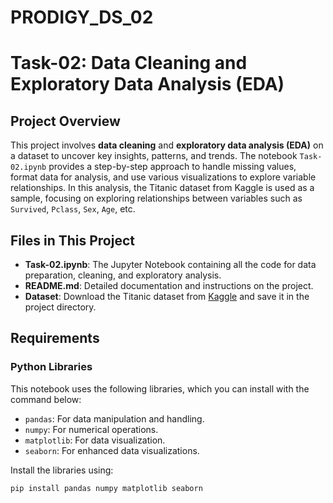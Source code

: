 # PRODIGY_DS_02

# Task-02: Data Cleaning and Exploratory Data Analysis (EDA)

## Project Overview

This project involves **data cleaning** and **exploratory data analysis (EDA)** on a dataset to uncover key insights, patterns, and trends. The notebook `Task-02.ipynb` provides a step-by-step approach to handle missing values, format data for analysis, and use various visualizations to explore variable relationships. In this analysis, the Titanic dataset from Kaggle is used as a sample, focusing on exploring relationships between variables such as `Survived`, `Pclass`, `Sex`, `Age`, etc.

## Files in This Project

- **Task-02.ipynb**: The Jupyter Notebook containing all the code for data preparation, cleaning, and exploratory analysis.
- **README.md**: Detailed documentation and instructions on the project.
- **Dataset**: Download the Titanic dataset from [Kaggle](https://www.kaggle.com/c/titanic/data) and save it in the project directory.

## Requirements

### Python Libraries

This notebook uses the following libraries, which you can install with the command below:

- `pandas`: For data manipulation and handling.
- `numpy`: For numerical operations.
- `matplotlib`: For data visualization.
- `seaborn`: For enhanced data visualizations.

Install the libraries using:

```bash
pip install pandas numpy matplotlib seaborn
